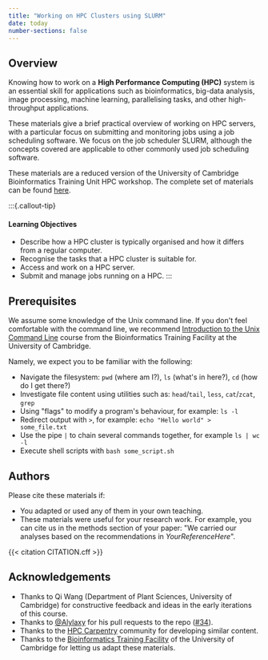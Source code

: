 ```yaml
---
title: "Working on HPC Clusters using SLURM"
date: today
number-sections: false
---
```


## Overview 

Knowing how to work on a **High Performance Computing (HPC)** system is an essential skill for applications such as bioinformatics, big-data analysis, image processing, machine learning, parallelising tasks, and other high-throughput applications. 

These materials give a brief practical overview of working on HPC servers, with a particular focus on submitting and monitoring jobs using a job scheduling software. 
We focus on the job scheduler SLURM, although the concepts covered are applicable to other commonly used job scheduling software. 

These materials are a reduced version of the University of Cambridge Bioinformatics Training Unit HPC workshop. The complete set of materials can be found [here](https://github.com/cambiotraining/hpc-intro).


:::{.callout-tip}
#### Learning Objectives

- Describe how a HPC cluster is typically organised and how it differs from a regular computer.
- Recognise the tasks that a HPC cluster is suitable for. 
- Access and work on a HPC server.
- Submit and manage jobs running on a HPC.
:::


## Prerequisites

We assume some knowledge of the Unix command line. 
If you don't feel comfortable with the command line, we recommend [Introduction to the Unix Command Line](https://training.csx.cam.ac.uk/bioinformatics/course/bioinfo-unix2) course from the Bioinformatics Training Facility at the University of Cambridge.

Namely, we expect you to be familiar with the following:

- Navigate the filesystem: `pwd` (where am I?), `ls` (what's in here?), `cd` (how do I get there?)
- Investigate file content using utilities such as: `head`/`tail`, `less`, `cat`/`zcat`, `grep`
- Using "flags" to modify a program's behaviour, for example: `ls -l`
- Redirect output with `>`, for example: `echo "Hello world" > some_file.txt`
- Use the pipe `|` to chain several commands together, for example `ls | wc -l`
- Execute shell scripts with `bash some_script.sh`


## Authors

Please cite these materials if:

- You adapted or used any of them in your own teaching.
- These materials were useful for your research work. For example, you can cite us in the methods section of your paper: "We carried our analyses based on the recommendations in _YourReferenceHere_".

<!-- 
This is generated automatically from the CITATION.cff file. 
If you think you should be added as an author, please get in touch with us.
-->

{{< citation CITATION.cff >}}


## Acknowledgements

<!-- if there are no acknowledgements we can delete this section -->

- Thanks to Qi Wang (Department of Plant Sciences, University of Cambridge) for constructive feedback and ideas in the early iterations of this course.
- Thanks to [@Alylaxy](https://github.com/Alylaxy) for his pull requests to the repo ([#34](https://github.com/cambiotraining/hpc-intro/pull/34)).
- Thanks to the [HPC Carpentry](https://www.hpc-carpentry.org/index.html) community for developing similar content.
- Thanks to the [Bioinformatics Training Facility](https://www.gen.cam.ac.uk/facilities/bioinformatics-training) of the University of Cambridge for letting us adapt these materials.
